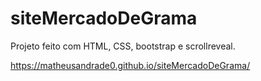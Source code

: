 # siteMercadoDeGrama

Projeto feito com HTML, CSS, bootstrap e scrollreveal.

https://matheusandrade0.github.io/siteMercadoDeGrama/
